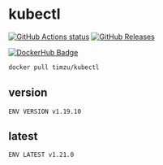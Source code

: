 # kubectl

[![GitHub Actions status](https://github.com/timzu/kubectl/workflows/Build-Push/badge.svg)](https://github.com/timzu/kubectl/actions)
[![GitHub Releases](https://img.shields.io/github/release/timzu/kubectl.svg)](https://github.com/timzu/kubectl/releases)

[![DockerHub Badge](http://dockeri.co/image/timzu/kubectl)](https://hub.docker.com/r/timzu/kubectl/)

```bash
docker pull timzu/kubectl
```

## version

```
ENV VERSION v1.19.10
```

## latest

```
ENV LATEST v1.21.0
```
